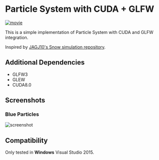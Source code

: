 Particle System with CUDA + GLFW
=========================================================
[![movie](http://img.youtube.com/vi/esgRlYNTks4/0.jpg)](http://www.youtube.com/watch?v=esgRlYNTks4)

This is a simple implementation of Particle System with CUDA and GLFW integration.

Inspired by [JAGJ10's Snow simulation repository](https://github.com/JAGJ10/Snow).

Additional Dependencies
--------------------------------------------------------

- GLFW3
- GLEW
- CUDA8.0


Screenshots
--------------------------------------------------------
### Blue Particles
![screenshot](https://github.com/kodai100/ParticleSystemWithCUDA/blob/master/thumbnails/1.jpg)

Compatibility
--------------------------------------------------------
Only tested in **Windows** Visual Studio 2015.
